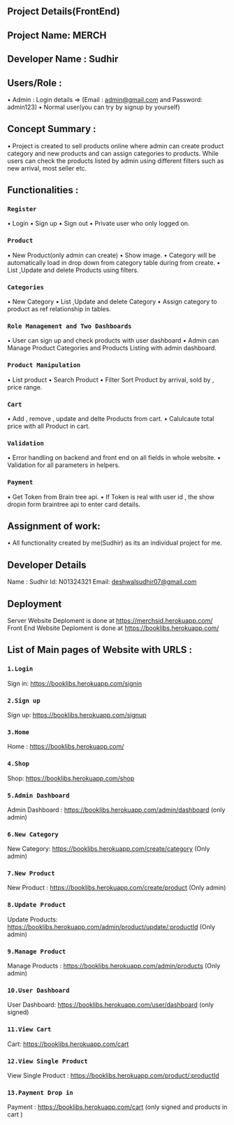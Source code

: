 ## Project Details(FrontEnd)
## Project Name: MERCH
## Developer Name : Sudhir

## Users/Role : 
•	Admin : Login details => (Email : admin@gmail.com and  Password: admin123)
•	Normal user(you can try by signup by yourself)

## Concept Summary :
•	Project is created to sell products online where admin can create product category and new products and can assign categories to products. While users can check the products listed by admin using different filters such as new arrival, most seller etc.

## Functionalities :
### `Register`  
•	Login
•	Sign up
•	Sign out
•	Private user who only logged on.

### `Product`
•	New Product(only admin can create)
•	Show image.
•	Category will be automatically load in drop down from category table during from create.
•	List ,Update and delete Products using filters.

### `Categories`
•	New Category
•	List ,Update and delete Category
•	Assign category to product as ref relationship in tables.

### `Role Management and Two Dashboards` 
•	User can sign up and check products with user dashboard
•	Admin can Manage Product Categories and Products Listing with admin dashboard.

### `Product Manipulation`
•	List product
•	Search Product
•	Filter Sort Product by arrival, sold by , price range.

### `Cart`
•	Add  , remove , update and delte Products from cart.
•	Calulcaute total price with all Product in cart.

### `Validation`
•	Error handling on backend and front end on all fields in whole website.
•	Validation for all parameters in helpers.

### `Payment`
•	Get Token from Brain tree api.
•	If Token is real with user id , the show dropin form braintree api to enter card details.

## Assignment of work:
•	All functionality created by me(Sudhir) as its an individual  project for me.

## Developer Details
Name : Sudhir
Id: N01324321
Email: deshwalsudhir07@gmail.com


## Deployment

Server Website Deploment is done at https://merchsid.herokuapp.com/
Front End Website Deploment is done at https://booklibs.herokuapp.com/

## List of Main pages of Website with URLS :
### `1.Login`
Sign in:  https://booklibs.herokuapp.com/signin
### `2.Sign up`
Sign up: https://booklibs.herokuapp.com/signup 
### `3.Home`
Home : https://booklibs.herokuapp.com/
### `4.Shop`
Shop:  https://booklibs.herokuapp.com/shop 
### `5.Admin Dashboard`
Admin Dashboard : https://booklibs.herokuapp.com/admin/dashboard (only admin)
### `6.New Category`
New Category: https://booklibs.herokuapp.com/create/category (Only admin)
### `7.New Product`
New Product : https://booklibs.herokuapp.com/create/product (Only admin)
### `8.Update Product`
Update Products:  https://booklibs.herokuapp.com/admin/product/update/:productId (Only admin)
### `9.Manage Product`
Manage Products : https://booklibs.herokuapp.com/admin/products (Only admin) 
### `10.User Dashboard`
User Dashboard: https://booklibs.herokuapp.com/user/dashboard (only signed) 
### `11.View Cart`
Cart: https://booklibs.herokuapp.com/cart 
### `12.View Single Product`
View Single Product : https://booklibs.herokuapp.com/product/:productId 
### `13.Payment Drop in`
Payment : https://booklibs.herokuapp.com/cart (only signed and products in cart )